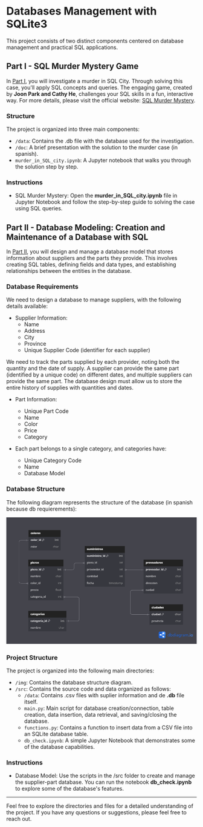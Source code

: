 # Databases Management with SQLite3

This project consists of two distinct components centered on database management and practical SQL applications.

## Part I - SQL Murder Mystery Game

In [Part I](./murder_in_sql_city), you will investigate a murder in SQL City. Through solving this case, you'll apply SQL concepts and queries. The engaging game, created by **Joon Park and Cathy He**, challenges your SQL skills in a fun, interactive way. For more details, please visit the official website: [SQL Murder Mystery](http://mystery.knightlab.com).

### Structure

The project is organized into three main components:

* `/data`: Contains the .db file with the database used for the investigation.
* `/doc`: A brief presentation with the solution to the murder case (in spanish).
* `murder_in_SQL_city.ipynb`: A Jupyter notebook that walks you through the solution step by step.

### Instructions

* SQL Murder Mystery: Open the **murder_in_SQL_city.ipynb** file in Jupyter Notebook and follow the step-by-step guide to solving the case using SQL queries.


## Part II - Database Modeling: Creation and Maintenance of a Database with SQL

In [Part II](./sql_database_design), you will design and manage a database model that stores information about suppliers and the parts they provide. This involves creating SQL tables, defining fields and data types, and establishing relationships between the entities in the database.

### Database Requirements

We need to design a database to manage suppliers, with the following details available:

* Supplier Information:
    * Name
    * Address
    * City
    * Province
    * Unique Supplier Code (identifier for each supplier)

We need to track the parts supplied by each provider, noting both the quantity and the date of supply. A supplier can provide the same part (identified by a unique code) on different dates, and multiple suppliers can provide the same part. The database design must allow us to store the entire history of supplies with quantities and dates.

* Part Information:
    * Unique Part Code
    * Name
    * Color
    * Price
    * Category

* Each part belongs to a single category, and categories have:
    * Unique Category Code
    * Name
    * Database Model

### Database Structure

The following diagram represents the structure of the database (in spanish because db requierements):

![db_structure](SQL_database_design/img/data_structure.png)

### Project Structure

The project is organized into the following main directories:

* `/img`: Contains the database structure diagram.
* `/src`: Contains the source code and data organized as follows:
    * `/data`: Contains .csv files with suplier information and de **.db** file itself.
    * `main.py`: Main script for database creation/connection, table creation, data insertion, data retrieval, and saving/closing the database.
    * `functions.py`: Contains a function to insert data from a CSV file into an SQLite database table.
    * `db_check.ipynb`: A simple Jupyter Notebook that demonstrates some of the database capabilities.

### Instructions

* Database Model: Use the scripts in the /src folder to create and manage the supplier-part database. You can run the notebook **db_check.ipynb** to explore some of the database's features.

---

Feel free to explore the directories and files for a detailed understanding of the project. If you have any questions or suggestions, please feel free to reach out.
